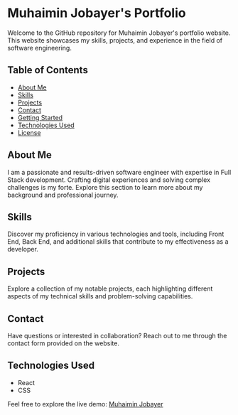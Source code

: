 # Muhaimin Jobayer's Portfolio

Welcome to the GitHub repository for Muhaimin Jobayer's portfolio website. This website showcases my skills, projects, and experience in the field of software engineering.

## Table of Contents

- [About Me](#about-me)
- [Skills](#skills)
- [Projects](#projects)
- [Contact](#contact)
- [Getting Started](#getting-started)
- [Technologies Used](#technologies-used)
- [License](#license)

## About Me

I am a passionate and results-driven software engineer with expertise in Full Stack development. Crafting digital experiences and solving complex challenges is my forte. Explore this section to learn more about my background and professional journey.

## Skills

Discover my proficiency in various technologies and tools, including Front End, Back End, and additional skills that contribute to my effectiveness as a developer.

## Projects

Explore a collection of my notable projects, each highlighting different aspects of my technical skills and problem-solving capabilities.

## Contact

Have questions or interested in collaboration? Reach out to me through the contact form provided on the website.

## Technologies Used

- React
- CSS

Feel free to explore the live demo: [Muhaimin Jobayer](https://muhaimin-jobayer.onrender.com)

